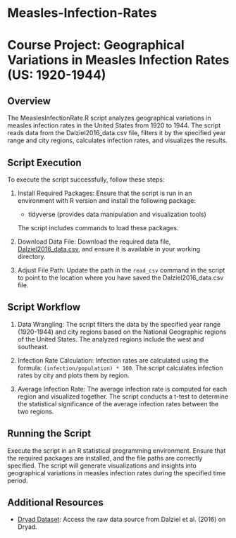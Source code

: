 # Measles-Infection-Rates
# Course Project: Geographical Variations in Measles Infection Rates (US: 1920-1944)

## Overview

The MeaslesInfectionRate.R script analyzes geographical variations in measles infection rates in the United States from 1920 to 1944. The script reads data from the Dalziel2016_data.csv file, filters it by the specified year range and city regions, calculates infection rates, and visualizes the results.

## Script Execution

To execute the script successfully, follow these steps:

1. Install Required Packages:
   Ensure that the script is run in an environment with R version and install the following package:
   - tidyverse (provides data manipulation and visualization tools)

   The script includes commands to load these packages.

2. Download Data File:
   Download the required data file, [Dalziel2016_data.csv](~/CSB/python/data/), and ensure it is available in your working directory.

3. Adjust File Path:
   Update the path in the `read_csv` command in the script to point to the location where you have saved the Dalziel2016_data.csv file.

## Script Workflow

1. Data Wrangling:
   The script filters the data by the specified year range (1920-1944) and city regions based on the National Geographic regions of the United States. The analyzed regions include the west and southeast.

2. Infection Rate Calculation:
   Infection rates are calculated using the formula: `(infection/population) * 100`. The script calculates infection rates by city and plots them by region.

3. Average Infection Rate:
   The average infection rate is computed for each region and visualized together. The script conducts a t-test to determine the statistical significance of the average infection rates between the two regions. 

## Running the Script

Execute the script in an R statistical programming environment. Ensure that the required packages are installed, and the file paths are correctly specified. The script will generate visualizations and insights into geographical variations in measles infection rates during the specified time period.

## Additional Resources

- [Dryad Dataset](https://doi.org/10.5061/dryad.r4q34): Access the raw data source from Dalziel et al. (2016) on Dryad.
